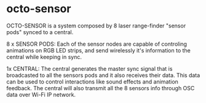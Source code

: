 # octo-sensor

OCTO-SENSOR is a system composed by 8 laser range-finder "sensor pods" synced to a central.

8 x SENSOR PODS:
Each of the sensor nodes are capable of controling animations on RGB LED strips, and send wirelessly it's information to the central while keeping in sync. 

1x CENTRAL:
The central generates the master sync signal that is broadcasted to all the sensors pods and it also receives their data. This data can be used to control interactions like sound effects and animation feedback. The central will also transmit all the 8 sensors info through OSC data over Wi-Fi IP network.

